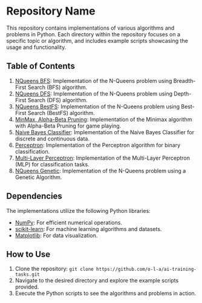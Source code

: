 # Repository Name

This repository contains implementations of various algorithms and problems in Python. Each directory within the repository focuses on a specific topic or algorithm, and includes example scripts showcasing the usage and functionality.

## Table of Contents

1. [NQueens BFS](/NQueens%20BFS/): Implementation of the N-Queens problem using Breadth-First Search (BFS) algorithm.
2. [NQueens DFS](/NQueens%20DFS/): Implementation of the N-Queens problem using Depth-First Search (DFS) algorithm.
3. [NQueens BestFS](/NQueens%20BestFS/): Implementation of the N-Queens problem using Best-First Search (BestFS) algorithm.
4. [MinMax, Alpha-Beta Pruning](/MinMax%2C%20Alpha-Beta%20Pruning/): Implementation of the Minimax algorithm with Alpha-Beta Pruning for game playing.
5. [Naive Bayes Classifier](/Naive%20Bayes%20Classifier/): Implementation of the Naive Bayes Classifier for discrete and continuous data.
6. [Perceptron](/Perceptron/): Implementation of the Perceptron algorithm for binary classification.
7. [Multi-Layer Perceptron](/Multi-Layer%20Perceptron/): Implementation of the Multi-Layer Perceptron (MLP) for classification tasks.
8. [NQueens Genetic](/NQueens%20Genetic/): Implementation of the N-Queens problem using a Genetic Algorithm.

## Dependencies

The implementations utilize the following Python libraries:
- [NumPy](https://numpy.org/): For efficient numerical operations.
- [scikit-learn](https://scikit-learn.org/): For machine learning algorithms and datasets.
- [Matplotlib](https://matplotlib.org/): For data visualization.

## How to Use

1. Clone the repository: `git clone https://github.com/o-l-a/ai-training-tasks.git`
2. Navigate to the desired directory and explore the example scripts provided.
3. Execute the Python scripts to see the algorithms and problems in action.